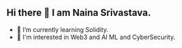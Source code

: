 ## Hi there 👋 I am Naina Srivastava.
- 🌱 I’m currently learning Solidity.
- 🌹 I'm interested in Web3 and AI ML and CyberSecurity.


<!--
**naina-sriv/naina-sriv** is a ✨ _special_ ✨ repository because its `README.md` (this file) appears on your GitHub profile.

Here are some ideas to get you started:

- 🔭 I’m currently working on ...
- 👯 I’m looking to collaborate on ...
- 🤔 I’m looking for help with ...
- 💬 Ask me about ...
- 📫 How to reach me: ...
- 😄 Pronouns: ...
- ⚡ Fun fact: ...
-->
